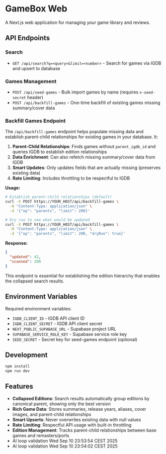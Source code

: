# GameBox Web

A Next.js web application for managing your game library and reviews.

## API Endpoints

### Search
- `GET /api/search?q=<query>&limit=<number>` - Search for games via IGDB and upsert to database

### Games Management
- `POST /api/seed-games` - Bulk import games by name (requires `x-seed-secret` header)
- `POST /api/backfill-games` - One-time backfill of existing games missing summary/cover data

### Backfill Games Endpoint

The `/api/backfill-games` endpoint helps populate missing data and establish parent-child relationships for existing games in your database. It:

1. **Parent-Child Relationships**: Finds games without `parent_igdb_id` and queries IGDB to establish edition relationships
2. **Data Enrichment**: Can also refetch missing summary/cover data from IGDB
3. **Smart Updates**: Only updates fields that are actually missing (preserves existing data)
4. **Rate Limiting**: Includes throttling to be respectful to IGDB

**Usage:**
```bash
# Establish parent-child relationships (default)
curl -X POST https://YOUR_HOST/api/backfill-games \
  -H "Content-Type: application/json" \
  -d '{"op": "parents", "limit": 200}'

# Dry run to see what would be updated
curl -X POST https://YOUR_HOST/api/backfill-games \
  -H "Content-Type: application/json" \
  -d '{"op": "parents", "limit": 200, "dryRun": true}'
```

**Response:**
```json
{
  "updated": 42,
  "scanned": 200
}
```

This endpoint is essential for establishing the edition hierarchy that enables the collapsed search results.

## Environment Variables

Required environment variables:
- `IGDB_CLIENT_ID` - IGDB API client ID
- `IGDB_CLIENT_SECRET` - IGDB API client secret
- `NEXT_PUBLIC_SUPABASE_URL` - Supabase project URL
- `SUPABASE_SERVICE_ROLE_KEY` - Supabase service role key
- `SEED_SECRET` - Secret key for seed-games endpoint (optional)

## Development

```bash
npm install
npm run dev
```

## Features

- **Collapsed Editions**: Search results automatically group editions by canonical parent, showing only the best version
- **Rich Game Data**: Stores summaries, release years, aliases, cover images, and parent-child relationships
- **Smart Upserts**: Never overwrites existing data with null values
- **Rate Limiting**: Respectful API usage with built-in throttling
- **Edition Management**: Tracks parent-child relationships between base games and remasters/ports
- AI loop validation Wed Sep 10 23:53:54 CEST 2025
- AI loop validation Wed Sep 10 23:54:02 CEST 2025
